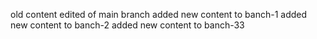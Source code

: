 old content edited of main branch
added new content to banch-1
added new content to banch-2
added new content to banch-33 

